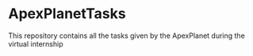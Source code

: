 # ApexPlanetTasks
This repository contains all the tasks given by the ApexPlanet during the virtual internship
